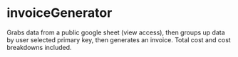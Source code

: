 # invoiceGenerator
Grabs data from a public google sheet (view access), then groups up data by user selected primary key, then generates an invoice. Total cost and cost breakdowns included. 
